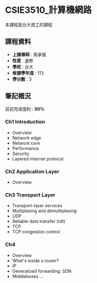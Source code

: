 # CSIE3510_計算機網路

本課程是台大資工的課程    

## 課程資料  

+ **上課導師** : 周承復  
+ **性質** : 選修
+ **學校** : 台大 
+ **修課學年度** : 113  
+ **學分數** : 3  

## 筆記概況  
目前完成度約 : **50%** 
  
### Ch1 Introduction  
- Overview  
- Network edge  
- Network core  
- Performance  
- Security  
- Layered internet protocul  
 
### Ch2 Application Layer  
- Overview

### Ch3 Transport Layer  
- Transport-layer services
- Multiplexing and demultiplexing
- UDP
- Reliable data transfer (rdt)
- TCP
- TCP congestion control

### Ch4  
- Overview  
- What's inside a router?  
- IP  
- Generalized forwarding: SDN  
- Middleboxes 
... 